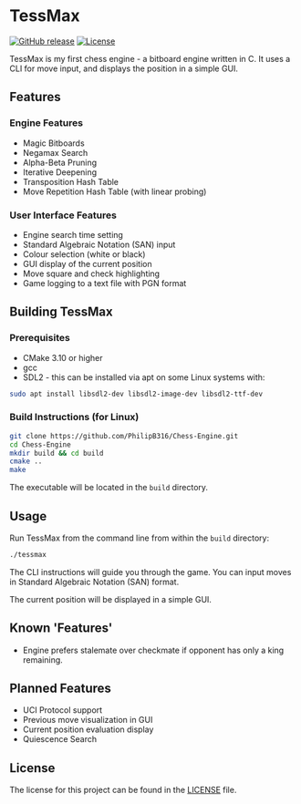 # TessMax

[![GitHub release](https://img.shields.io/github/release/PhilipB316/Chess-Engine.svg)](https://github.com/PhilipB316/Chess-Engine/releases/latest)
[![License](https://img.shields.io/github/license/PhilipB316/Chess-Engine.svg)](LICENSE)

TessMax is my first chess engine - a bitboard engine written in C. It uses a CLI for move input, and displays the position in a simple GUI.

## Features

### Engine Features

- Magic Bitboards
- Negamax Search
- Alpha-Beta Pruning
- Iterative Deepening
- Transposition Hash Table
- Move Repetition Hash Table (with linear probing)

### User Interface Features

- Engine search time setting
- Standard Algebraic Notation (SAN) input
- Colour selection (white or black)
- GUI display of the current position
- Move square and check highlighting
- Game logging to a text file with PGN format

## Building TessMax

### Prerequisites

- CMake 3.10 or higher
- gcc
- SDL2 - this can be installed via apt on some Linux systems with:

```sh
sudo apt install libsdl2-dev libsdl2-image-dev libsdl2-ttf-dev
```

### Build Instructions (for Linux)

```sh
git clone https://github.com/PhilipB316/Chess-Engine.git
cd Chess-Engine
mkdir build && cd build
cmake ..
make
```

The executable will be located in the `build` directory.

## Usage

Run TessMax from the command line from within the `build` directory:

```sh
./tessmax
```

The CLI instructions will guide you through the game. You can input moves in Standard Algebraic Notation (SAN) format.

The current position will be displayed in a simple GUI.

## Known 'Features'

- Engine prefers stalemate over checkmate if opponent has only a king remaining.

## Planned Features

- UCI Protocol support
- Previous move visualization in GUI
- Current position evaluation display
- Quiescence Search

## License

The license for this project can be found in the [LICENSE](LICENSE) file.
